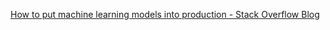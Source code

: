
[How to put machine learning models into production - Stack Overflow Blog](https://stackoverflow.blog/2020/10/12/how-to-put-machine-learning-models-into-production)

